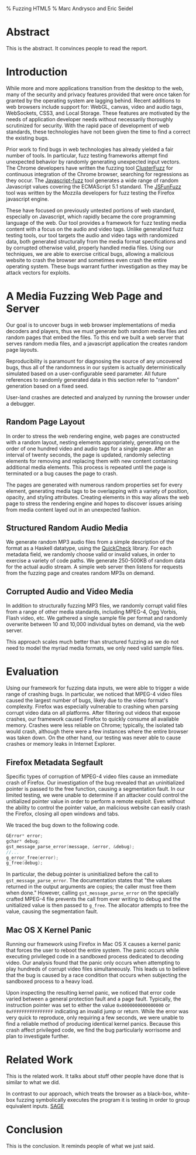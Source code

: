 % Fuzzing HTML5
% Marc Andrysco and Eric Seidel

# Abstract

This is the abstract. It convinces people to read the report.

# Introduction

While more and more applications transition from the desktop to the web,
many of the security and privacy features provided that were once taken for
granted by the operating system are lagging behind. Recent additions to web
browsers include support for: WebGL, canvas, video and audio tags, WebSockets,
CSS3, and Local Storage. These features are motivated by the needs of
application developer needs without necessarily thoroughly scrutinized for
security. With the rapid pace of development of web standards, these
technologies have not been given the time to find a correct the existing bugs.

Prior work to find bugs in web technologies has already yielded a fair number
of tools. In particular, fuzz testing frameworks attempt find unexpected
behavior by randomly generating unexpected input vectors. The Chrome
developers have written the fuzzing tool [ClusterFuzz] for continuous
integration of the Chrome browser, searching for regressions as they occur.
The [Javascript-fuzz] tool generates a wide range of random Javascript values
covering the ECMAScript 5.1 standard. The [JSFunFuzz] tool was written by the
Mozzila developers for fuzz testing the Firefox javascript engine.

These have focused on previously untested portions of web standard, especially
on Javascript, which rapidly became the core programming language of the web.
Our tool provides a framework for fuzz testing media content with a focus on the
audio and video tags. Unlike generalized fuzz testing tools, our tool targets
the audio and video tags with randomized data, both generated structurally
from the media format specifications and by corrupted otherwise valid,
properly handled media files. Using our techniques, we are able to exercise
critical bugs, allowing a malicious website to crash the browser and sometimes
even crash the entire operating system. These bugs warrant further
investigation as they may be attack vectors for exploits.

# A Media Fuzzing Web Page and Server

Our goal is to uncover bugs in web browser implementations of media
decoders and players, thus we must generate both random media files and
random pages that embed the files. To this end we built a web server
that serves random media files, and a javascript application the creates
random page layouts.

Reproducibility is paramount for diagnosing the source of any uncovered
bugs, thus all of the randomness in our system is actually
deterministically simulated based on a user-configurable seed
parameter. All future references to randomly generated data in this
section refer to "random" generation based on a fixed seed.

User-land crashes are detected and analyzed by running the browser under
a debugger.

## Random Page Layout

In order to stress the web rendering engine, web pages are constructed with a
random layout, nesting elements appropriately, generating on the order of one
hundred video and audio tags for a single page. After an interval of twenty
seconds, the page is updated, randomly selecting elements for removing and
replacing them with new content containing additional media elements. This
process is repeated until the page is terminated or a bug causes the page to
crash.

The pages are generated with numerous random properties set for every element,
generating media tags to be overlapping with a variety of position, opacity,
and styling attributes. Creating elements in this way allows the web page to
stress the rendering engine and hopes to discover issues arising from media
content layed out in an unexpected fashion.

## Structured Random Audio Media

We generate random MP3 audio files from a simple description of the
format as a Haskell datatype, using the [QuickCheck] library. For each
metadata field, we randomly choose valid or invalid values, in order to
exercise a variety of code paths. We generate 250-500KB of random data
for the actual audio stream. A simple web server then listens for
requests from the fuzzing page and creates random MP3s on demand.

## Corrupted Audio and Video Media

In addition to structurally fuzzing MP3 files, we randomly corrupt valid
files from a range of other media standards, including MPEG-4, Ogg
Vorbis, Flash video, etc. We gathered a single sample file per format
and randomly overwrite between 10 and 10,000 individual bytes on demand,
via the web server.

This approach scales much better than structured fuzzing as we do not need to model the myriad media formats, we only need valid sample files.

# Evaluation

Using our framework for fuzzing data inputs, we were able to trigger a wide
range of crashing bugs. In particular, we noticed that MPEG-4 video files
caused the largest number of bugs, likely due to the video format's
complexity. Firefox was especially vulnerable to crashing when parsing corrupt
video data on all platforms. After filtering out videos that expose crashes,
our framework caused Firefox to quickly consume all available memory. Crashes
were less reliable on Chrome; typically, the isolated tab would crash,
although there were a few instances where the entire browser was taken down.
On the other hand, our testing was never able to cause crashes or memory leaks
in Internet Explorer.

## Firefox Metadata Segfault

Specific types of corruption of MPEG-4 video files cause an immediate crash
of Firefox. Our investigation of the bug revealed that an uninitialized
pointer is passed to the free function, causing a segmentation fault. In our
limited testing, we were unable to determine if an attacker could control the
unitialized pointer value in order to perform a remote exploit. Even without
the ability to control the pointer value, an malicious website can easily
crash the Firefox, closing all open windows and tabs.

We traced the bug down to the following code.

```c
GError* error;
gchar* debug;
gst_message_parse_error(message, &error, &debug);
//...
g_error_free(error);
g_free(debug);
```

In particular, the debug pointer is uninitialized before the call to
`gst_message_parse_error`. The documentation states that "the values
returned in the output arguments are copies; the caller must free them
when done." However, calling `gst_message_parse_error` on the specially
crafted MPEG-4 file prevents the call from ever writing to debug and the
unitialized value is then passed to `g_free`. The allocator attempts to
free the value, causing the segmentation fault.

## Mac OS X Kernel Panic

Running our framework using Firefox in Mac OS X causes a kernel panic
that forces the user to reboot the entire system. The panic occurs while
executing privileged code in a sandboxed process dedicated to decoding
video. Our analysis found that the panic only occurs when attempting to
play hundreds of corrupt video files simultaneously. This leads us to
believe that the bug is caused by a race condition that occurs when
subjecting the sandboxed process to a heavy load.

Upon inspecting the resulting kernel panic, we noticed that error code
varied between a general protection fault and a page fault. Typically,
the instruction pointer was set to either the value `0x0000000000000000`
or `0xFFFFFFFFFFFFFFFF` indicating an invalid jump or return. While the
error was very quick to reproduce, only requiring a few seconds, we were
unable to find a reliable method of producing identical kernel
panics. Because this crash affect privileged code, we find the bug
particularly worrisome and plan to investigate further.

# Related Work
This is the related work. It talks about stuff other people have done that is similar to what we did.

In contrast to our approach, which treats the browser as a black-box, white-box fuzzing symbolically executes the program it is testing in order to group equivalent inputs. [SAGE] 

# Conclusion
This is the conclusion. It reminds people of what we just said.

[ClusterFuzz]: https://code.google.com/p/clusterfuzz/
[Javascript-fuzz]: https://github.com/NodeGuy/JavaScript-fuzz
[JSFunFuzz]: https://code.google.com/p/google-caja/source/browse/trunk/src/third_party/js/jsfunfuzz/jsfunfuzz.js?r=1767
[CREST]: http://jburnim.github.io/crest/
[KLEE]: https://klee.github.io
[AEG]: http://security.ece.cmu.edu/aeg/
[SAGE]: http://research.microsoft.com/en-us/projects/atg/ndss2008.pdf
[paper]: http://dl.acm.org/citation.cfm?id=2541977
[V8]: https://code.google.com/p/v8/
[address disclosure vulnerabilities]: http://blog.beyondtrust.com/zd_threat/internet-explorer-9-memory-disclosure
[arbitrary code execution]: https://bugzilla.mozilla.org/show_bug.cgi?id=796866
[cross-site scripting]: http://net-security.org/dl/articles/WHXSSThreats.pdf
[denial-of-service bugs]: https://www.evilfingers.com/advisory/Google_Chrome_Browser_0.2.149.27_in_chrome_dll.php
[QuickCheck]: http://hackage.haskell.org/package/QuickCheck
